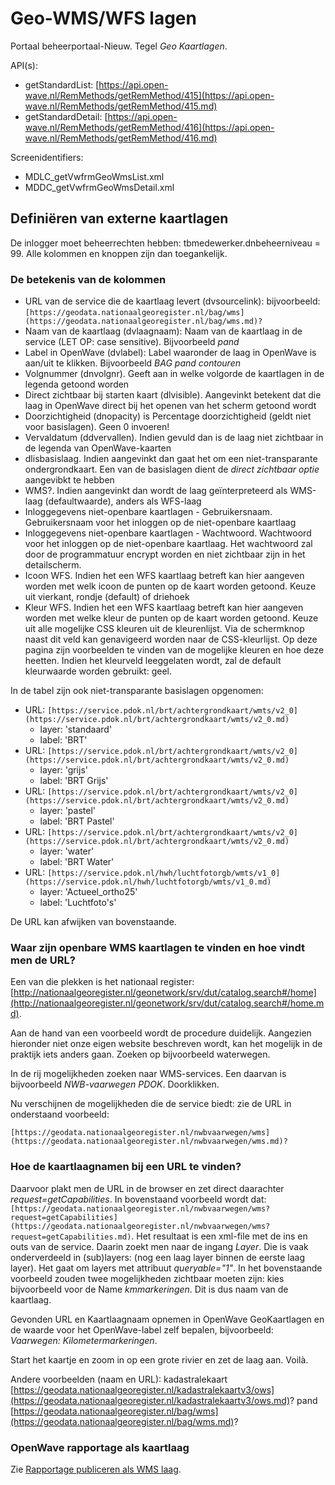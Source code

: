 # Geo-WMS/WFS lagen

Portaal beheerportaal-Nieuw. Tegel _Geo Kaartlagen_.

API(s):

- getStandardList: [https://api.open-wave.nl/RemMethods/getRemMethod/415](https://api.open-wave.nl/RemMethods/getRemMethod/415.md)
- getStandardDetail: [https://api.open-wave.nl/RemMethods/getRemMethod/416](https://api.open-wave.nl/RemMethods/getRemMethod/416.md)

Screenidentifiers:

- MDLC_getVwfrmGeoWmsList.xml
- MDDC_getVwfrmGeoWmsDetail.xml

## Definiëren van externe kaartlagen

De inlogger moet beheerrechten hebben: tbmedewerker.dnbeheerniveau = 99.
Alle kolommen en knoppen zijn dan toegankelijk.

### De betekenis van de kolommen

- URL van de service die de kaartlaag levert (dvsourcelink): bijvoorbeeld: `[https://geodata.nationaalgeoregister.nl/bag/wms](https://geodata.nationaalgeoregister.nl/bag/wms.md)?`
- Naam van de kaartlaag (dvlaagnaam): Naam van de kaartlaag in de service (LET OP: case sensitive). Bijvoorbeeld _pand_
- Label in OpenWave (dvlabel): Label waaronder de laag in OpenWave is aan/uit te klikken. Bijvoorbeeld _BAG pand contouren_
- Volgnummer (dnvolgnr). Geeft aan in welke volgorde de kaartlagen in de legenda getoond worden
- Direct zichtbaar bij starten kaart (dlvisible). Aangevinkt betekent dat die laag in OpenWave direct bij het openen van het scherm getoond wordt
- Doorzichtigheid (dnopacity) is Percentage doorzichtigheid (geldt niet voor basislagen). Geen 0 invoeren!
- Vervaldatum (ddvervallen). Indien gevuld dan is de laag niet zichtbaar in de legenda van OpenWave-kaarten
- dlisbasislaag. Indien aangevinkt dan gaat het om een niet-transparante ondergrondkaart. Een van de basislagen dient de _direct zichtbaar optie_ aangevibkt te hebben
- WMS?. Indien aangevinkt dan wordt de laag geïnterpreteerd als WMS-laag (defaultwaarde), anders als WFS-laag
- Inloggegevens niet-openbare kaartlagen - Gebruikersnaam. Gebruikersnaam voor het inloggen op de niet-openbare kaartlaag
- Inloggegevens niet-openbare kaartlagen - Wachtwoord. Wachtwoord voor het inloggen op de niet-openbare kaartlaag. Het wachtwoord zal door de programmatuur encrypt worden en niet zichtbaar zijn in het detailscherm.
- Icoon WFS. Indien het een WFS kaartlaag betreft kan hier aangeven worden met welk icoon de punten op de kaart worden getoond. Keuze uit vierkant, rondje (default) of driehoek
- Kleur WFS. Indien het een WFS kaartlaag betreft kan hier aangeven worden met welke kleur de punten op de kaart worden getoond. Keuze uit alle mogelijke CSS kleuren uit de kleurenlijst. Via de schermknop naast dit veld kan genavigeerd worden naar de CSS-kleurlijst. Op deze pagina zijn voorbeelden te vinden van de mogelijke kleuren en hoe deze heetten. Indien het kleurveld leeggelaten wordt, zal de default kleurwaarde worden gebruikt: geel.

In de tabel zijn ook niet-transparante basislagen opgenomen:

- URL: `[https://service.pdok.nl/brt/achtergrondkaart/wmts/v2_0](https://service.pdok.nl/brt/achtergrondkaart/wmts/v2_0.md)`
  - layer: 'standaard'
  - label: 'BRT'
- URL: `[https://service.pdok.nl/brt/achtergrondkaart/wmts/v2_0](https://service.pdok.nl/brt/achtergrondkaart/wmts/v2_0.md)`
  - layer: 'grijs'
  - label: 'BRT Grijs'
- URL: `[https://service.pdok.nl/brt/achtergrondkaart/wmts/v2_0](https://service.pdok.nl/brt/achtergrondkaart/wmts/v2_0.md)`
  - layer: 'pastel'
  - label: 'BRT Pastel'
- URL: `[https://service.pdok.nl/brt/achtergrondkaart/wmts/v2_0](https://service.pdok.nl/brt/achtergrondkaart/wmts/v2_0.md)`
  - layer: 'water'
  - label: 'BRT Water'
- URL: `[https://service.pdok.nl/hwh/luchtfotorgb/wmts/v1_0](https://service.pdok.nl/hwh/luchtfotorgb/wmts/v1_0.md)`
  - layer: 'Actueel_ortho25'
  - label: 'Luchtfoto\'s'

De URL kan afwijken van bovenstaande.

### Waar zijn openbare WMS kaartlagen te vinden en hoe vindt men de URL?

Een van die plekken is het nationaal register: [http://nationaalgeoregister.nl/geonetwork/srv/dut/catalog.search#/home](http://nationaalgeoregister.nl/geonetwork/srv/dut/catalog.search#/home.md).

Aan de hand van een voorbeeld wordt de procedure duidelijk. Aangezien hieronder niet onze eigen website beschreven wordt, kan het mogelijk in de praktijk iets anders gaan. Zoeken op bijvoorbeeld waterwegen.

In de rij mogelijkheden zoeken naar WMS-services. Een daarvan is bijvoorbeeld _NWB-vaarwegen PDOK_.
Doorklikken.

Nu verschijnen de mogelijkheden die de service biedt: zie de URL in onderstaand voorbeeld:

`[https://geodata.nationaalgeoregister.nl/nwbvaarwegen/wms](https://geodata.nationaalgeoregister.nl/nwbvaarwegen/wms.md)?`

### Hoe de kaartlaagnamen bij een URL te vinden?

Daarvoor plakt men de URL in de browser en zet direct daarachter _request=getCapabilities_.
In bovenstaand voorbeeld wordt dat: `[https://geodata.nationaalgeoregister.nl/nwbvaarwegen/wms?request=getCapabilities](https://geodata.nationaalgeoregister.nl/nwbvaarwegen/wms?request=getCapabilities.md)`.
Het resultaat is een xml-file met de ins en outs van de service.
Daarin zoekt men naar de ingang _Layer_. Die is vaak onderverdeeld in (sub)layers: (nog een laag layer binnen de eerste laag layer). Het gaat om layers met attribuut _queryable="1"_.
In het bovenstaande voorbeeld zouden twee mogelijkheden zichtbaar moeten zijn: kies bijvoorbeeld voor de Name _kmmarkeringen_. Dit is dus naam van de kaartlaag.

Gevonden URL en Kaartlaagnaam opnemen in OpenWave GeoKaartlagen en de waarde voor het OpenWave-label zelf bepalen, bijvoorbeeld: _Vaarwegen: Kilometermarkeringen_.

Start het kaartje en zoom in op een grote rivier en zet de laag aan. Voilà.

Andere voorbeelden (naam en URL):
kadastralekaart [https://geodata.nationaalgeoregister.nl/kadastralekaartv3/ows](https://geodata.nationaalgeoregister.nl/kadastralekaartv3/ows.md)?
pand [https://geodata.nationaalgeoregister.nl/bag/wms](https://geodata.nationaalgeoregister.nl/bag/wms.md)?

### OpenWave rapportage als kaartlaag

Zie [Rapportage publiceren als WMS laag](/instellen_inrichten/rapportage-publiceren_als_wms-laag.md).
